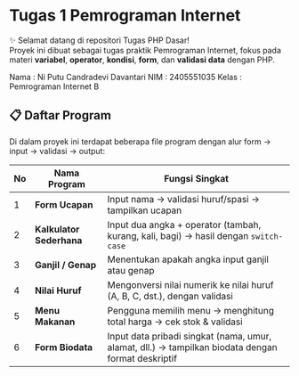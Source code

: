 # Tugas 1 Pemrograman Internet

✨ Selamat datang di repositori Tugas PHP Dasar!  
Proyek ini dibuat sebagai tugas praktik Pemrograman Internet, fokus pada materi **variabel**, **operator**, **kondisi**, **form**, dan **validasi data** dengan PHP.

Nama   : Ni Putu Candradevi Davantari
NIM    : 2405551035
Kelas  : Pemrograman Internet B

## 📋 Daftar Program

Di dalam proyek ini terdapat beberapa file program dengan alur form → input → validasi → output:

| No | Nama Program | Fungsi Singkat |
|----|----------------------------|-------------------------------|
| 1 | **Form Ucapan** | Input nama → validasi huruf/spasi → tampilkan ucapan |
| 2 | **Kalkulator Sederhana** | Input dua angka + operator (tambah, kurang, kali, bagi) → hasil dengan `switch-case` |
| 3 | **Ganjil / Genap** | Menentukan apakah angka input ganjil atau genap |
| 4 | **Nilai Huruf** | Mengonversi nilai numerik ke nilai huruf (A, B, C, dst.), dengan validasi |
| 5 | **Menu Makanan** | Pengguna memilih menu → menghitung total harga → cek stok & validasi |
| 6 | **Form Biodata** | Input data pribadi singkat (nama, umur, alamat, dll.) → tampilkan biodata dengan format deskriptif |
